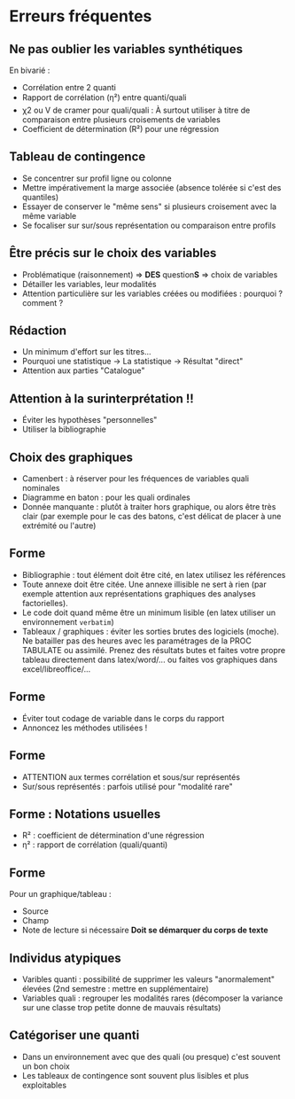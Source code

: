<!-- .slide: class="slide" -->
# Erreurs fréquentes





<!-- .slide: class="slide" -->
## Ne pas oublier les variables synthétiques
En bivarié :
- Corrélation entre 2 quanti 
- Rapport de corrélation (η²) entre quanti/quali
- χ2 ou V de cramer pour quali/quali :
À surtout utiliser à titre de comparaison entre plusieurs croisements de variables
- Coefficient de détermination (R²) pour une régression






<!-- .slide: class="slide" -->
## Tableau de contingence
- Se concentrer sur profil ligne ou colonne
- Mettre impérativement la marge associée (absence tolérée si c'est des quantiles)
- Essayer de conserver le "même sens" si plusieurs croisement avec la même variable
- Se focaliser sur sur/sous représentation ou comparaison entre profils







<!-- .slide: class="slide" -->
## Être précis sur le choix des variables
- Problématique (raisonnement) => **DES** question**S** => choix de variables
- Détailler les variables, leur modalités
- Attention particulière sur les variables créées ou modifiées : pourquoi ? comment ?






<!-- .slide: class="slide" -->
## Rédaction
- Un minimum d'effort sur les titres...
- Pourquoi une statistique -> La statistique -> Résultat "direct"
- Attention aux parties "Catalogue"






<!-- .slide: class="slide" -->
## Attention à la surinterprétation !!
- Éviter les hypothèses "personnelles"
- Utiliser la bibliographie






<!-- .slide: class="slide" -->
## Choix des graphiques
- Camenbert : à réserver pour les fréquences de variables quali nominales
- Diagramme en baton : pour les quali ordinales
- Donnée manquante : plutôt à traiter hors graphique, ou alors être très clair (par exemple pour le cas des batons, c'est délicat de placer à une extrémité ou l'autre)







<!-- .slide: class="slide" -->
## Forme
- Bibliographie : tout élément doit être cité, en latex utilisez les références
- Toute annexe doit être citée. Une annexe illisible ne sert à rien (par exemple attention aux représentations graphiques des analyses factorielles).
- Le code doit quand même être un minimum lisible (en latex utiliser un environnement `verbatim`)
- Tableaux / graphiques : éviter les sorties brutes des logiciels (moche). Ne batailler pas des heures avec les paramétrages de la PROC TABULATE ou assimilé. Prenez des résultats butes et faites votre propre tableau directement dans latex/word/... ou faites vos graphiques dans excel/libreoffice/... 






<!-- .slide: class="slide" -->
## Forme
- Éviter tout codage de variable dans le corps du rapport
- Annoncez les méthodes utilisées !






<!-- .slide: class="slide" -->
## Forme
- ATTENTION aux termes corrélation et sous/sur représentés
- Sur/sous représentés : parfois utilisé pour "modalité rare"





<!-- .slide: class="slide" -->
## Forme : Notations usuelles
- R² : coefficient de détermination d'une régression
- η² : rapport de corrélation (quali/quanti)





<!-- .slide: class="slide" -->
## Forme
Pour un graphique/tableau : 
- Source
- Champ
- Note de lecture si nécessaire
**Doit se démarquer du corps de texte**





<!-- .slide: class="slide" -->
## Individus atypiques
- Varibles quanti : possibilité de supprimer les valeurs "anormalement" élevées (2nd semestre : mettre en supplémentaire)
- Variables quali : regrouper les modalités rares (décomposer la variance sur une classe trop petite donne de mauvais résultats)






<!-- .slide: class="slide" -->
## Catégoriser une quanti
- Dans un environnement avec que des quali (ou presque) c'est souvent un bon choix
- Les tableaux de contingence sont souvent plus lisibles et plus exploitables
